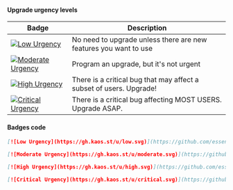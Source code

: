 #### Upgrade urgency levels


| Badge | Description |
|-------|-------------|
|[![Low Urgency](https://gh.kaos.st/u/low.svg)](https://github.com/essentialkaos/.github/blob/master/URGENCY_BADGES.md)|No need to upgrade unless there are new features you want to use|
|[![Moderate Urgency](https://gh.kaos.st/u/moderate.svg)](https://github.com/essentialkaos/.github/blob/master/URGENCY_BADGES.md)|Program an upgrade, but it's not urgent|
|[![High Urgency](https://gh.kaos.st/u/high.svg)](https://github.com/essentialkaos/.github/blob/master/URGENCY_BADGES.md)|There is a critical bug that may affect a subset of users. Upgrade!|
|[![Critical Urgency](https://gh.kaos.st/u/critical.svg)](https://github.com/essentialkaos/.github/blob/master/URGENCY_BADGES.md)|There is a critical bug affecting MOST USERS. Upgrade ASAP.|

#### Badges code

```md
[![Low Urgency](https://gh.kaos.st/u/low.svg)](https://github.com/essentialkaos/.github/blob/master/URGENCY_BADGES.md)
```

```md
[![Moderate Urgency](https://gh.kaos.st/u/moderate.svg)](https://github.com/essentialkaos/.github/blob/master/URGENCY_BADGES.md)
```

```md
[![High Urgency](https://gh.kaos.st/u/high.svg)](https://github.com/essentialkaos/.github/blob/master/URGENCY_BADGES.md)
```

```md
[![Critical Urgency](https://gh.kaos.st/u/critical.svg)](https://github.com/essentialkaos/.github/blob/master/URGENCY_BADGES.md)
```
